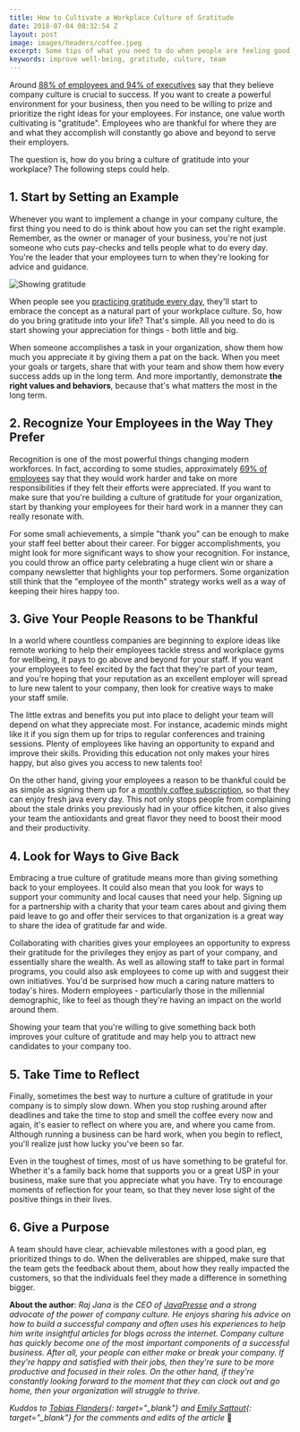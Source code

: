 ```yaml
---
title: How to Cultivate a Workplace Culture of Gratitude
date: 2018-07-04 08:32:54 Z
layout: post
image: images/headers/coffee.jpeg
excerpt: Some tips of what you need to do when people are feeling good.
keywords: improve well-being, gratitude, culture, team
---
```


Around [88% of employees and 94% of executives](https://www2.deloitte.com/content/dam/Deloitte/global/Documents/About-Deloitte/gx-core-beliefs-and-culture.pdf) say that they believe company culture is crucial to success. If you want to create a powerful environment for your business, then you need to be willing to prize and prioritize the right ideas for your employees. For instance, one value worth cultivating is "gratitude". Employees who are thankful for where they are and what they accomplish will constantly go above and beyond to serve their employers.

The question is, how do you bring a culture of gratitude into your workplace? The following steps could help.

## 1. Start by Setting an Example

Whenever you want to implement a change in your company culture, the first thing you need to do is think about how you can set the right example. Remember, as the owner or manager of your business, you're not just someone who cuts pay-checks and tells people what to do every day. You're the leader that your employees turn to when they're looking for advice and guidance.

<img src="/images/posts/thanks.mp4" alt="Showing gratitude">

When people see you [practicing gratitude every day](https://www.forbes.com/sites/karlsun/2017/12/18/how-to-create-a-culture-of-gratitude-in-the-workplace/), they'll start to embrace the concept as a natural part of your workplace culture. So, how do you bring gratitude into your life? That's simple. All you need to do is start showing your appreciation for things - both little and big.

When someone accomplishes a task in your organization, show them how much you appreciate it by giving them a pat on the back. When you meet your goals or targets, share that with your team and show them how every success adds up in the long term. And more importantly, demonstrate&nbsp;**the right values and behaviors**, because that's what matters the most in the long term.

## 2. Recognize Your Employees in the Way They Prefer

Recognition is one of the most powerful things changing modern workforces. In fact, according to some studies, approximately [69% of employees](http://www.workstars.com/recognition-and-engagement-blog/2017/08/18/10-knockout-employee-recognition-statistics-for-hr-infographic/) say that they would work harder and take on more responsibilities if they felt their efforts were appreciated. If you want to make sure that you're building a culture of gratitude for your organization, start by thanking your employees for their hard work in a manner they can really resonate with.

For some small achievements, a simple "thank you" can be enough to make your staff feel better about their career. For bigger accomplishments, you might look for more significant ways to show your recognition. For instance, you could throw an office party celebrating a huge client win or share a company newsletter that highlights your top performers. Some organization still think that the "employee of the month" strategy works well as a way of keeping their hires happy too.

## 3. Give Your People Reasons to be Thankful

In a world where countless companies are beginning to explore ideas like remote working to help their employees tackle stress and workplace gyms for wellbeing, it pays to go above and beyond for your staff. If you want your employees to feel excited by the fact that they're part of your team, and you're hoping that your reputation as an excellent employer will spread to lure new talent to your company, then look for creative ways to make your staff smile.

The little extras and benefits you put into place to delight your team will depend on what they appreciate most. For instance, academic minds might like it if you sign them up for trips to regular conferences and training sessions. Plenty of employees like having an opportunity to expand and improve their skills. Providing this education not only makes your hires happy, but also gives you access to new talents too!

On the other hand, giving your employees a reason to be thankful could be as simple as signing them up for a [monthly coffee subscription](https://www.javapresse.com/pages/subscriptions-gifts), so that they can enjoy fresh java every day. This not only stops people from complaining about the stale drinks you previously had in your office kitchen, it also gives your team the antioxidants and great flavor they need to boost their mood and their productivity.

## 4. Look for Ways to Give Back

Embracing a true culture of gratitude means more than giving something back to your employees. It could also mean that you look for ways to support your community and local causes that need your help. Signing up for a partnership with a charity that your team cares about and giving them paid leave to go and offer their services to that organization is a great way to share the idea of gratitude far and wide.

Collaborating with charities gives your employees an opportunity to express their gratitude for the privileges they enjoy as part of your company, and essentially share the wealth. As well as allowing staff to take part in formal programs, you could also ask employees to come up with and suggest their own initiatives. You'd be surprised how much a caring nature matters to today's hires. Modern employees - particularly those in the millennial demographic, like to feel as though they're having an impact on the world around them.

Showing your team that you're willing to give something back both improves your culture of gratitude and may help you to attract new candidates to your company too.

## 5. Take Time to Reflect

Finally, sometimes the best way to nurture a culture of gratitude in your company is to simply slow down. When you stop rushing around after deadlines and take the time to stop and smell the coffee every now and again, it's easier to reflect on where you are, and where you came from. Although running a business can be hard work, when you begin to reflect, you'll realize just how lucky you've been so far.

Even in the toughest of times, most of us have something to be grateful for. Whether it's a family back home that supports you or a great USP in your business, make sure that you appreciate what you have. Try to encourage moments of reflection for your team, so that they never lose sight of the positive things in their lives.

## 6. Give a Purpose

A team should have clear, achievable milestones with a good plan, eg prioritized things to do. When the deliverables are shipped, make sure that the team gets the feedback about them, about how they really impacted the customers, so that the individuals feel they made a difference in something bigger.

**About the author**: *Raj Jana is the CEO of [JavaPresse](https://www.javapresse.com/pages/subscriptions-gifts) and a strong advocate of the power of company culture. He enjoys sharing his advice on how to build a successful company and often uses his experiences to help him write insightful articles for blogs across the internet. Company culture has quickly become one of the most important components of a successful business. After all, your people can either make or break your company. If they're happy and satisfied with their jobs, then they're sure to be more productive and focused in their roles. On the other hand, if they're constantly looking forward to the moment that they can clock out and go home, then your organization will struggle to thrive.*

*Kuddos to [Tobias Flanders](https://www.linkedin.com/in/tobias-flanders-5a031656/){: target="_blank"}&nbsp;and [Emily Sattout](https://www.linkedin.com/in/emily-sattout-4a03b77b/){: target="_blank"} for the comments and edits of the article* 🙌